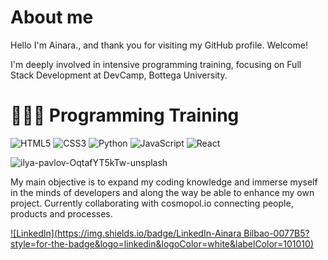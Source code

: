 # About me

<!--
**ainabivi77/ainabivi77** is a ✨ _special_ ✨ repository because its `README.md` (this file) appears on your GitHub profile. -->

Hello  I'm Ainara., and thank you for visiting my GitHub profile. Welcome! 

I'm deeply involved in intensive programming training, focusing on Full Stack Development at DevCamp, Bottega University.

# 👩🏻‍💻 Programming Training
![HTML5](https://img.shields.io/badge/html5-%23E34F26.svg?style=for-the-badge&logo=html5&logoColor=white)
![CSS3](https://img.shields.io/badge/css3-%231572B6.svg?style=for-the-badge&logo=css3&logoColor=white)
![Python](https://img.shields.io/badge/python-3670A0?style=for-the-badge&logo=python&logoColor=ffdd54)
![JavaScript](https://img.shields.io/badge/javascript-%23323330.svg?style=for-the-badge&logo=javascript&logoColor=%23F7DF1E)
![React](https://img.shields.io/badge/react-%2320232a.svg?style=for-the-badge&logo=react&logoColor=%2361DAFB)

![ilya-pavlov-OqtafYT5kTw-unsplash](https://github.com/ainabivi77/ainabivi77/assets/152525176/7b4e9452-95e2-4ff1-b6f6-c96b77eda318)


My main objective is to expand my coding knowledge and immerse myself in the minds of developers and along the way be able to enhance my own project.
Currently collaborating with cosmopol.io connecting people, products and processes.

[![LinkedIn](https://img.shields.io/badge/LinkedIn-Ainara Bilbao-0077B5?style=for-the-badge&logo=linkedin&logoColor=white&labelColor=101010)](https://www.linkedin.com/in/ainabivi/)
